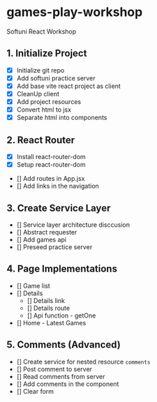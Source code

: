 # games-play-workshop
Softuni React Workshop

## 1. Initialize Project
- [x] Initialize git repo
- [x] Add softuni practice server
- [x] Add base vite react project as client
- [x] CleanUp client
- [x] Add project resources
- [x] Convert html to jsx
- [x] Separate html into components
## 2. React Router
- [x] Install react-router-dom
- [x] Setup react-router-dom
- [] Add routes in App.jsx
- [] Add links in the navigation
## 3. Create Service Layer
- [] Service layer architecture disccusion
- [] Abstract requester
- [] Add games api
- [] Preseed practice server
## 4. Page Implementations
- [] Game list
- [] Details
  - [] Details link
  - [] Details route
  - [] Api function - getOne
- [] Home - Latest Games
## 5. Comments (Advanced)
- [] Create service for nested resource `comments`
- [] Post comment to server
- [] Read comments from server
- [] Add comments in the component
- [] Clear form
